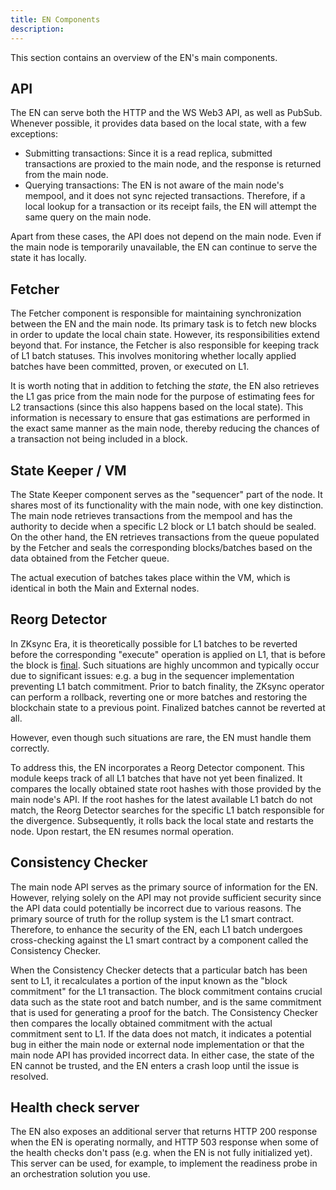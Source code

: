 ```yaml
---
title: EN Components
description:
---
```


This section contains an overview of the EN's main components.

## API

The EN can serve both the HTTP and the WS Web3 API, as well as PubSub.
Whenever possible, it provides data based on the local state, with a few exceptions:

- Submitting transactions: Since it is a read replica,
  submitted transactions are proxied to the main node,
  and the response is returned from the main node.
- Querying transactions: The EN is not aware of the main node's mempool,
  and it does not sync rejected transactions.
  Therefore, if a local lookup for a transaction or its receipt fails,
  the EN will attempt the same query on the main node.

Apart from these cases, the API does not depend on the main node.
Even if the main node is temporarily unavailable, the EN can continue to serve the state it has locally.

## Fetcher

The Fetcher component is responsible for maintaining synchronization between the EN and the main node.
Its primary task is to fetch new blocks in order to update the local chain state.
However, its responsibilities extend beyond that.
For instance, the Fetcher is also responsible for keeping track of L1 batch statuses.
This involves monitoring whether locally applied batches have been committed, proven, or executed on L1.

It is worth noting that in addition to fetching the _state_, the EN also retrieves the L1 gas price from the main node
for the purpose of estimating fees for L2 transactions (since this also happens based on the local state).
This information is necessary to ensure that gas estimations are performed in the exact same manner as the main node,
thereby reducing the chances of a transaction not being included in a block.

## State Keeper / VM

The State Keeper component serves as the "sequencer" part of the node.
It shares most of its functionality with the main node, with one key distinction.
The main node retrieves transactions from the mempool and has the authority to decide when a specific L2 block or L1 batch should be sealed.
On the other hand, the EN retrieves transactions from the queue populated by the Fetcher and seals the corresponding blocks/batches
based on the data obtained from the Fetcher queue.

The actual execution of batches takes place within the VM, which is identical in both the Main and External nodes.

## Reorg Detector

In ZKsync Era, it is theoretically possible for L1 batches to be reverted before the corresponding "execute" operation
is applied on L1, that is before the block is [final](/zk-stack/concepts/finality).
Such situations are highly uncommon and typically occur due to significant issues:
e.g. a bug in the sequencer implementation preventing L1 batch commitment.
Prior to batch finality, the ZKsync operator can perform a rollback,
reverting one or more batches and restoring the blockchain state to a previous point.
Finalized batches cannot be reverted at all.

However, even though such situations are rare, the EN must handle them correctly.

To address this, the EN incorporates a Reorg Detector component.
This module keeps track of all L1 batches that have not yet been finalized.
It compares the locally obtained state root hashes with those provided by the main node's API.
If the root hashes for the latest available L1 batch do not match,
the Reorg Detector searches for the specific L1 batch responsible for the divergence.
Subsequently, it rolls back the local state and restarts the node.
Upon restart, the EN resumes normal operation.

## Consistency Checker

The main node API serves as the primary source of information for the EN.
However, relying solely on the API may not provide sufficient security since the API data could potentially be incorrect due to various reasons.
The primary source of truth for the rollup system is the L1 smart contract.
Therefore, to enhance the security of the EN, each L1 batch undergoes cross-checking against
the L1 smart contract by a component called the Consistency Checker.

When the Consistency Checker detects that a particular batch has been sent to L1,
it recalculates a portion of the input known as the "block commitment" for the L1 transaction.
The block commitment contains crucial data such as the state root and batch number,
and is the same commitment that is used for generating a proof for the batch.
The Consistency Checker then compares the locally obtained commitment with the actual commitment sent to L1.
If the data does not match, it indicates a potential bug in either the main node
or external node implementation or that the main node API has provided incorrect data.
In either case, the state of the EN cannot be trusted, and the EN enters a crash loop until the issue is resolved.

## Health check server

The EN also exposes an additional server that returns HTTP 200 response when the EN is operating normally,
and HTTP 503 response when some of the health checks don't pass (e.g. when the EN is not fully initialized yet).
This server can be used, for example, to implement the readiness probe in an orchestration solution you use.
